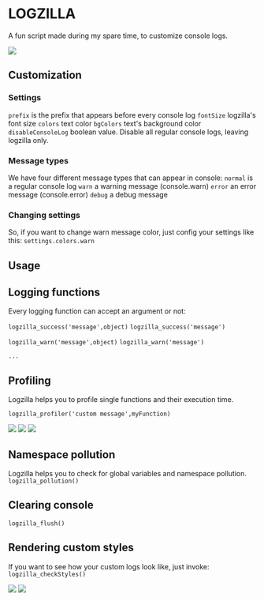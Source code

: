 LOGZILLA
========

A fun script made during my spare time, to customize console logs.

![](http://gamesdbase.com/Media/SYSTEM/Nintendo_NES/Title/big/Godzilla-_Monster_of_Monsters_-_1989_-_Toho_Company.jpg)


## Customization
### Settings
`prefix` is the prefix that appears before every console log
`fontSize` logzilla's font size
`colors` text color
`bgColors` text's background color
`disableConsoleLog` boolean value. Disable all regular console logs, leaving logzilla only.

### Message types
We have four different message types that can appear in console:
`normal` is a regular console log
`warn` a warning message (console.warn)
`error` an error message (console.error)
`debug` a debug message

### Changing settings
So, if you want to change warn message color, just config your settings like this:
`settings.colors.warn`

## Usage
## Logging functions
Every logging function can accept an argument or not:

`logzilla_success('message',object)`
`logzilla_success('message')`

`logzilla_warn('message',object)`
`logzilla_warn('message')`

`...`

## Profiling
Logzilla helps you to profile single functions and their execution time. 

`logzilla_profiler('custom message',myFunction)`

![](https://dl.dropboxusercontent.com/u/79294412/logzilla3.png)
![](https://dl.dropboxusercontent.com/u/79294412/logzilla4.png)
![](https://dl.dropboxusercontent.com/u/79294412/logzilla5.png)

## Namespace pollution
Logzilla helps you to check for global variables and namespace pollution. 
`logzilla_pollution()`

## Clearing console
`logzilla_flush()`

## Rendering custom styles
If you want to see how your custom logs look like, just invoke:
`logzilla_checkStyles()`

![](https://dl.dropboxusercontent.com/u/79294412/logzilla1.png)
![](https://dl.dropboxusercontent.com/u/79294412/logzilla2.png)